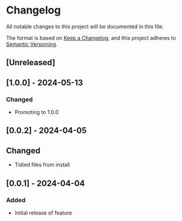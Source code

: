 <!-- markdownlint-disable MD003 MD024 -->
# Changelog

All notable changes to this project will be documented in this file.

The format is based on [Keep a Changelog](https://keepachangelog.com/en/1.0.0/),
and this project adheres to [Semantic Versioning](https://semver.org/spec/v2.0.0.html).

## [Unreleased]

## [1.0.0] - 2024-05-13

### Changed

- Promoting to 1.0.0

## [0.0.2] - 2024-04-05

## Changed

- Tidied files from install

## [0.0.1] - 2024-04-04

### Added

- Initial release of feature

